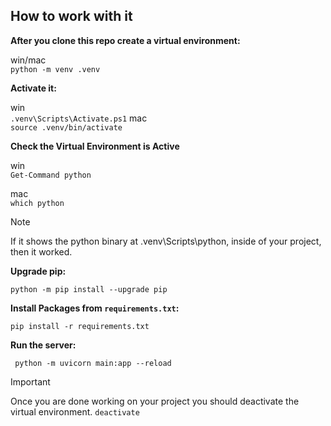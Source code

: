 ## How to work with it

**After you clone this repo create a virtual environment:**

win/mac\
`python -m venv .venv`

**Activate it:**

win\
`.venv\Scripts\Activate.ps1`
mac\
`source .venv/bin/activate`

**Check the Virtual Environment is Active**

win\
`Get-Command python`

mac\
`which python`

> [!NOTE]
> If it shows the python binary at .venv\Scripts\python, inside of your project, then it worked.

**Upgrade pip:**

`python -m pip install --upgrade pip`

**Install Packages from `requirements.txt`:**

`pip install -r requirements.txt`

**Run the server:**

` python -m uvicorn main:app --reload`

> [!IMPORTANT]
> Once you are done working on your project you should deactivate the virtual environment.
> `deactivate`
